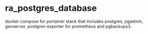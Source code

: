 # ra_postgres_database
docker compose for portainer stack that includes postgres, pgadmin, geoserver, postgres-exporter for prometheus and pgbackups3.
